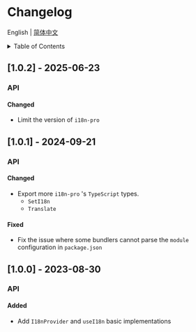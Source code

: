 
# Changelog


English | [简体中文](https://github.com/i18n-pro/react/blob/v1.0.2/docs/dist/CHANGELOG_zh-CN.md)


<details >
  <summary>Table of Contents</summary>

  &emsp;&emsp;[[1.0.2] - 2025-06-23](#102---2025-06-23)<br/>
  &emsp;&emsp;&emsp;&emsp;[API](#102-api)<br/>
  &emsp;&emsp;&emsp;&emsp;&emsp;&emsp;[Changed](#102-api-changed)<br/>
  &emsp;&emsp;[[1.0.1] - 2024-09-21](#101---2024-09-21)<br/>
  &emsp;&emsp;&emsp;&emsp;[API](#101-api)<br/>
  &emsp;&emsp;&emsp;&emsp;&emsp;&emsp;[Changed](#101-api-changed)<br/>
  &emsp;&emsp;&emsp;&emsp;&emsp;&emsp;[Fixed](#101-api-fixed)<br/>
  &emsp;&emsp;[[1.0.0] - 2023-08-30](#100---2023-08-30)<br/>
  &emsp;&emsp;&emsp;&emsp;[API](#100-api)<br/>
  &emsp;&emsp;&emsp;&emsp;&emsp;&emsp;[Added](#100-api-added)<br/>

</details>

## [1.0.2] - 2025-06-23

<h3 id="102-api">API</h3>

<h4 id="102-api-changed">Changed</h4>

* Limit the version of  `i18n-pro` 


## [1.0.1] - 2024-09-21

<h3 id="101-api">API</h3>

<h4 id="101-api-changed">Changed</h4>

* Export more  `i18n-pro` 's  `TypeScript`  types.
   *  `SetI18n` 
   *  `Translate` 


<h4 id="101-api-fixed">Fixed</h4>

* Fix the issue where some bundlers cannot parse the  `module`  configuration in  `package.json` 


## [1.0.0] - 2023-08-30

<h3 id="100-api">API</h3>

<h4 id="100-api-added">Added</h4>

* Add  `I18nProvider`  and  `useI18n`  basic implementations

